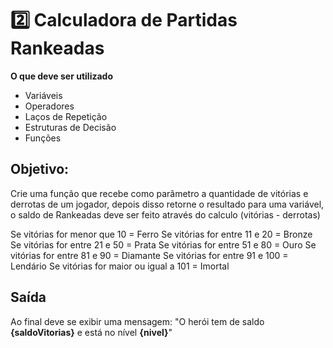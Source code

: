 # 2️⃣ Calculadora de Partidas Rankeadas

**O que deve ser utilizado**

- Variáveis
- Operadores
- Laços de Repetição
- Estruturas de Decisão
- Funções

## Objetivo:
Crie uma função que recebe como parâmetro a quantidade de vitórias e derrotas de um jogador, depois disso retorne o resultado para uma variável, o saldo de Rankeadas deve ser feito através do calculo (vitórias - derrotas)

Se vitórias for menor que 10 = Ferro
Se vitórias for entre 11 e 20 = Bronze
Se vitórias for entre 21 e 50 = Prata
Se vitórias for entre 51 e 80 = Ouro
Se vitórias for entre 81 e 90 = Diamante
Se vitórias for entre 91 e 100 = Lendário
Se vitórias for maior ou igual a 101 = Imortal

## Saída 

Ao final deve se exibir uma mensagem: 
"O herói tem de saldo **{saldoVitorias}** e está no nível **{nivel}**"
